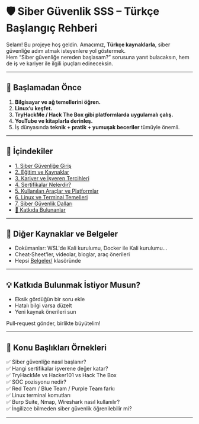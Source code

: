 # 🛡️ Siber Güvenlik SSS – Türkçe Başlangıç Rehberi

Selam! Bu projeye hoş geldin. Amacımız, **Türkçe kaynaklarla**, siber güvenliğe adım atmak isteyenlere yol göstermek.  
Hem “Siber güvenliğe nereden başlasam?” sorusuna yanıt bulacaksın, hem de iş ve kariyer ile ilgili ipuçları edineceksin.

---

## 🚀 Başlamadan Önce

1. **Bilgisayar ve ağ temellerini öğren.**  
2. **Linux’u keşfet.**  
3. **TryHackMe / Hack The Box gibi platformlarda uygulamalı çalış.**  
4. **YouTube ve kitaplarla derinleş.**  
5. İş dünyasında **teknik + pratik + yumuşak beceriler** tümüyle önemli.

---

## 🧭 İçindekiler

- [1. Siber Güvenliğe Giriş](01-genel.md)  
- [2. Eğitim ve Kaynaklar](02-egitim-ve-kaynaklar.md)  
- [3. Kariyer ve İşveren Tercihleri](03-kariyer-ve-is.md)  
- [4. Sertifikalar Nelerdir?](04-sertifikalar.md)  
- [5. Kullanılan Araçlar ve Platformlar](05-araclar-ve-platformlar.md)  
- [6. Linux ve Terminal Temelleri](06-linux-temelleri.md)  
- [7. Siber Güvenlik Dalları](07-dallar.md)  
- [📌 Katkıda Bulunanlar](katkida-bulunanlar.md)

---

## 🔗 Diğer Kaynaklar ve Belgeler

- Dokümanlar: WSL'de Kali kurulumu, Docker ile Kali kurulumu…  
- Cheat‑Sheet'ler, videolar, bloglar, araç önerileri  
- Hepsi [Belgeler/](Belgeler/) klasöründe

---


## 💡 Katkıda Bulunmak İstiyor Musun?

- Eksik gördüğün bir soru ekle  
- Hatalı bilgi varsa düzelt  
- Yeni kaynak önerileri sun  

Pull‑request gönder, birlikte büyütelim!

---

## 🔎 Konu Başlıkları Örnekleri

✅ Siber güvenliğe nasıl başlanır?  
✅ Hangi sertifikalar işverene değer katar?  
✅ TryHackMe vs Hacker101 vs Hack The Box  
✅ SOC pozisyonu nedir?  
✅ Red Team / Blue Team / Purple Team farkı  
✅ Linux terminal komutları  
✅ Burp Suite, Nmap, Wireshark nasıl kullanılır?  
✅ İngilizce bilmeden siber güvenlik öğrenilebilir mi?

---

